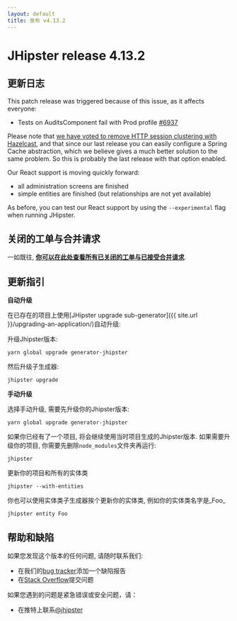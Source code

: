 ```yaml
---
layout: default
title: 发布 v4.13.2
---
```


JHipster release 4.13.2
==================

更新日志
----------

This patch release was triggered because of this issue, as it affects everyone:

- Tests on AuditsComponent fail with Prod profile [#6937](https://github.com/jhipster/generator-jhipster/issues/6937)

Please note that [we have voted to remove HTTP session clustering with Hazelcast](https://groups.google.com/forum/?hl=en#!topic/jhipster-dev/A6HabUyZRRY), and that since our last release you can easily configure a Spring Cache abstraction, which we believe gives a much better solution to the same problem. So this is probably the last release with that option enabled.

Our React support is moving quickly forward:

- all administration screens are finished
- simple entities are finished (but relationships are not yet available)

As before, you can test our React support by using the `--experimental` flag when running JHipster.

关闭的工单与合并请求
------------
一如既往, __[你可以在此处查看所有已关闭的工单与已接受合并请求](https://github.com/jhipster/generator-jhipster/issues?q=milestone%3A4.13.2+is%3Aclosed)__.

更新指引
------------

**自动升级**

在已存在的项目上使用[JHipster upgrade sub-generator]({{ site.url }}/upgrading-an-application/)自动升级:

升级Jhipster版本:

```
yarn global upgrade generator-jhipster
```

然后升级子生成器:

```
jhipster upgrade
```

**手动升级**

选择手动升级, 需要先升级你的Jhipster版本:

```
yarn global upgrade generator-jhipster
```

如果你已经有了一个项目, 将会继续使用当时项目生成的Jhipster版本.
如果需要升级你的项目, 你需要先删除`node_modules`文件夹再运行:

```
jhipster
```

更新你的项目和所有的实体类

```
jhipster --with-entities
```

你也可以使用实体类子生成器挨个更新你的实体类, 例如你的实体类名字是_Foo_

```
jhipster entity Foo
```

帮助和缺陷
--------------

如果您发现这个版本的任何问题, 请随时联系我们:

- 在我们的[bug tracker](https://github.com/jhipster/generator-jhipster/issues?state=open)添加一个缺陷报告
- 在[Stack Overflow](http://stackoverflow.com/tags/jhipster/info)提交问题

如果您遇到的问题是紧急错误或安全问题，请：

- 在推特上联系[@jhipster](https://twitter.com/jhipster)

